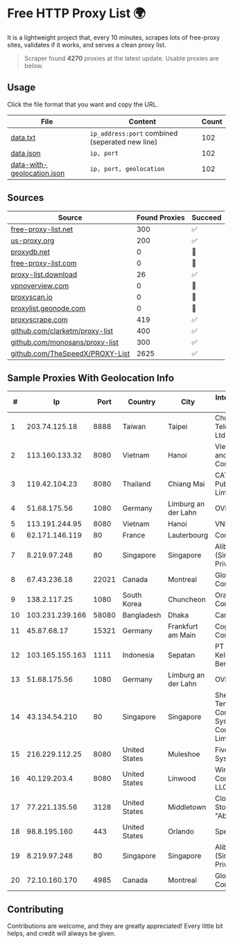 
# Free HTTP Proxy List 🌍

It is a lightweight project that, every 10 minutes, scrapes lots of free-proxy sites, validates if it works, and serves a clean proxy list.


> Scraper found **4270** proxies at the latest update. Usable proxies are below.

## Usage

Click the file format that you want and copy the URL.


|File|Content|Count|
|----|-------|-----|
|[data.txt](https://raw.githubusercontent.com/themiralay/Proxy-List-World/master/data.txt)|`ip_address:port` combined (seperated new line)|102|
|[data.json](https://raw.githubusercontent.com/themiralay/Proxy-List-World/master/data.json)|`ip, port`|102|
|[data-with-geolocation.json](https://raw.githubusercontent.com/themiralay/Proxy-List-World/master/data-with-geolocation.json)|`ip, port, geolocation`|102|

## Sources

|Source|Found Proxies|Succeed|
|------|-------------|-------|
|[free-proxy-list.net](https://free-proxy-list.net)|300|✅|
|[us-proxy.org](https://www.us-proxy.org)|200|✅|
|[proxydb.net](http://proxydb.net)|0|🚫|
|[free-proxy-list.com](https://free-proxy-list.com/?page=&port=&type%5B%5D=http&type%5B%5D=https&up_time=0&search=Search)|0|🚫|
|[proxy-list.download](https://www.proxy-list.download/HTTP)|26|✅|
|[vpnoverview.com](https://vpnoverview.com/privacy/anonymous-browsing/free-proxy-servers)|0|🚫|
|[proxyscan.io](https://www.proxyscan.io)|0|🚫|
|[proxylist.geonode.com](https://proxylist.geonode.com/api/proxy-list?limit=300&page=1&sort_by=lastChecked&sort_type=desc&protocols=http,https)|0|🚫|
|[proxyscrape.com](https://api.proxyscrape.com/v2/?request=displayproxies&protocol=http&timeout=10000&country=all&ssl=all&anonymity=all)|419|✅|
|[github.com/clarketm/proxy-list](https://raw.githubusercontent.com/clarketm/proxy-list/master/proxy-list-raw.txt)|400|✅|
|[github.com/monosans/proxy-list](https://raw.githubusercontent.com/monosans/proxy-list/main/proxies/http.txt)|300|✅|
|[github.com/TheSpeedX/PROXY-List](https://raw.githubusercontent.com/TheSpeedX/PROXY-List/master/http.txt)|2625|✅|


## Sample Proxies With Geolocation Info

|#|Ip|Port|Country|City|Internet Service Provider|
|-|--|----|-------|----|-------------------------|
|1|203.74.125.18|8888|Taiwan|Taipei|Chunghwa Telecom Co., Ltd.|
|2|113.160.133.32|8080|Vietnam|Hanoi|VietNam Post and Telecom Corporation|
|3|119.42.104.23|8080|Thailand|Chiang Mai|CAT Telecom Public Company Limited|
|4|51.68.175.56|1080|Germany|Limburg an der Lahn|OVH SAS|
|5|113.191.244.95|8080|Vietnam|Hanoi|VNPT|
|6|62.171.146.119|80|France|Lauterbourg|Contabo GmbH|
|7|8.219.97.248|80|Singapore|Singapore|Alibaba Cloud (Singapore) Private Limited|
|8|67.43.236.18|22021|Canada|Montreal|GloboTech Communications|
|9|138.2.117.25|1080|South Korea|Chuncheon|Oracle Corporation|
|10|103.231.239.166|58080|Bangladesh|Dhaka|Carnival Internet|
|11|45.87.68.17|15321|Germany|Frankfurt am Main|Cogent Communications|
|12|103.165.155.163|1111|Indonesia|Sepatan|PT Jaringan Keluarga Bersama|
|13|51.68.175.56|1080|Germany|Limburg an der Lahn|OVH SAS|
|14|43.134.54.210|80|Singapore|Singapore|Shenzhen Tencent Computer Systems Company Limited|
|15|216.229.112.25|8080|United States|Muleshoe|Five Area Systems, LLC|
|16|40.129.203.4|8080|United States|Linwood|Windstream Communications LLC|
|17|77.221.135.56|3128|United States|Middletown|Closed Joint Stock Company "AbkhazMedia"|
|18|98.8.195.160|443|United States|Orlando|Spectrum|
|19|8.219.97.248|80|Singapore|Singapore|Alibaba Cloud (Singapore) Private Limited|
|20|72.10.160.170|4985|Canada|Montreal|GloboTech Communications|



## Contributing

Contributions are welcome, and they are greatly appreciated! Every
little bit helps, and credit will always be given.


